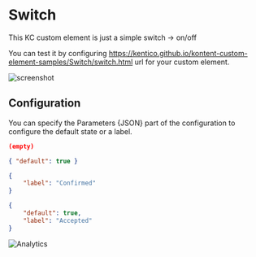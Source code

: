# Switch

This KC custom element is just a simple switch -> on/off

You can test it by configuring https://kentico.github.io/kontent-custom-element-samples/Switch/switch.html url for your custom element.

![screenshot](https://amend.cz/inputs/switch.png)

## Configuration

You can specify the Parameters {JSON} part of the configuration to configure the default state or a label.

```json
(empty)
```

```json
{ "default": true }
```

```json
{
    "label": "Confirmed"
}
```

```json
{
    "default": true,
    "label": "Accepted"
}
```
![Analytics](https://kentico-ga-beacon.azurewebsites.net/api/UA-69014260-4/Kentico/kontent-custom-element-samples/Switch?pixel)

